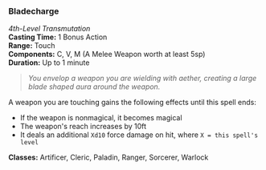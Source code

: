 ### Bladecharge
*4th-Level Transmutation*  
**Casting Time:** 1 Bonus Action  
**Range:** Touch  
**Components:** C, V, M (A Melee Weapon worth at least 5sp)  
**Duration:** Up to 1 minute  

> *You envelop a weapon you are wielding with aether, creating a large blade shaped aura around the weapon.* 

A weapon you are touching gains the following effects until this spell ends:
* If the weapon is nonmagical, it becomes magical
* The weapon's reach increases by 10ft
* It deals an additional `Xd10` force damage on hit, where `X = this spell's level`

**Classes:** Artificer, Cleric, Paladin, Ranger, Sorcerer, Warlock